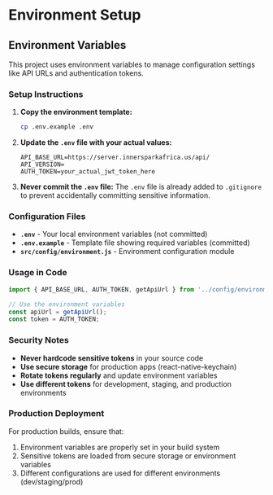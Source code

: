 # Environment Setup

## Environment Variables

This project uses environment variables to manage configuration settings like API URLs and authentication tokens.

### Setup Instructions

1. **Copy the environment template:**
   ```bash
   cp .env.example .env
   ```

2. **Update the `.env` file with your actual values:**
   ```
   API_BASE_URL=https://server.innersparkafrica.us/api/
   API_VERSION=
   AUTH_TOKEN=your_actual_jwt_token_here
   ```

3. **Never commit the `.env` file:**
   The `.env` file is already added to `.gitignore` to prevent accidentally committing sensitive information.

### Configuration Files

- **`.env`** - Your local environment variables (not committed)
- **`.env.example`** - Template file showing required variables (committed)
- **`src/config/environment.js`** - Environment configuration module

### Usage in Code

```javascript
import { API_BASE_URL, AUTH_TOKEN, getApiUrl } from '../config/environment';

// Use the environment variables
const apiUrl = getApiUrl();
const token = AUTH_TOKEN;
```

### Security Notes

- **Never hardcode sensitive tokens** in your source code
- **Use secure storage** for production apps (react-native-keychain)
- **Rotate tokens regularly** and update environment variables
- **Use different tokens** for development, staging, and production environments

### Production Deployment

For production builds, ensure that:
1. Environment variables are properly set in your build system
2. Sensitive tokens are loaded from secure storage or environment variables
3. Different configurations are used for different environments (dev/staging/prod)
